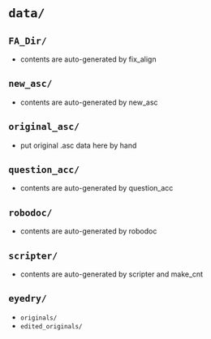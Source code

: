 # `data/`

## `FA_Dir/`
* contents are auto-generated by fix_align

## `new_asc/`
* contents are auto-generated by new_asc

## `original_asc/`
* put original .asc data here by hand

## `question_acc/`
* contents are auto-generated by question_acc

## `robodoc/`
* contents are auto-generated by robodoc

## `scripter/`
* contents are auto-generated by scripter and make_cnt

## `eyedry/`
* `originals/`
* `edited_originals/`